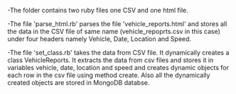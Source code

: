 -The folder contains two ruby files one CSV and one html file.

-The file 'parse_html.rb' parses the file 'vehicle_reports.html' and stores all the data in the CSV file of same name (vehicle_repoprts.csv in this case) under four headers namely Vehicle, Date, Location and Speed.

-The file 'set_class.rb' takes the data from CSV file. It dynamically creates a class VehicleReports. It extracts the data from csv files and stores it in variables vehicle, date, location and speed and creates dynamic objects for each row in the csv file using method create.
Also all the dynamically created objects are stored in MongoDB databse.
